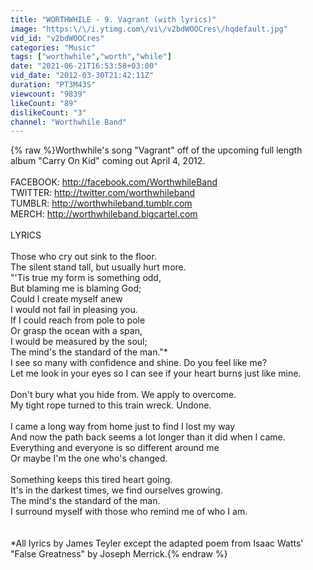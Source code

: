 ```yaml
---
title: "WORTHWHILE - 9. Vagrant (with lyrics)"
image: "https:\/\/i.ytimg.com\/vi\/v2bdWOOCres\/hqdefault.jpg"
vid_id: "v2bdWOOCres"
categories: "Music"
tags: ["worthwhile","worth","while"]
date: "2021-06-21T16:53:58+03:00"
vid_date: "2012-03-30T21:42:11Z"
duration: "PT3M43S"
viewcount: "9839"
likeCount: "89"
dislikeCount: "3"
channel: "Worthwhile Band"
---
```

{% raw %}Worthwhile's song &quot;Vagrant&quot; off of the upcoming full length album &quot;Carry On Kid&quot; coming out April 4, 2012.<br /><br />FACEBOOK: <a rel="nofollow" target="blank" href="http://facebook.com/WorthwhileBand">http://facebook.com/WorthwhileBand</a><br />TWITTER: <a rel="nofollow" target="blank" href="http://twitter.com/worthwhileband">http://twitter.com/worthwhileband</a><br />TUMBLR: <a rel="nofollow" target="blank" href="http://worthwhileband.tumblr.com">http://worthwhileband.tumblr.com</a><br />MERCH: <a rel="nofollow" target="blank" href="http://worthwhileband.bigcartel.com">http://worthwhileband.bigcartel.com</a><br /><br />LYRICS<br /><br />Those who cry out sink to the floor. <br />The silent stand tall, but usually hurt more.<br />&quot;'Tis true my form is something odd, <br />But blaming me is blaming God;<br />Could I create myself anew <br />I would not fail in pleasing you.<br />If I could reach from pole to pole <br />Or grasp the ocean with a span,<br />I would be measured by the soul; <br />The mind's the standard of the man.&quot;*<br />I see so many with confidence and shine. Do you feel like me?<br />Let me look in your eyes so I can see if your heart burns just like mine.<br /> <br />Don't bury what you hide from. We apply to overcome.<br />My tight rope turned to this train wreck. Undone.<br /> <br />I came a long way from home just to find I lost my way<br />And now the path back seems a lot longer than it did when I came.<br />Everything and everyone is so different around me<br />Or maybe I'm the one who's changed.<br /> <br />Something keeps this tired heart going.<br />It's in the darkest times, we find ourselves growing.<br />The mind's the standard of the man.<br />I surround myself with those who remind me of who I am.<br /><br /><br />*All lyrics by James Teyler except the adapted poem from Isaac Watts' &quot;False Greatness&quot; by Joseph Merrick.{% endraw %}
